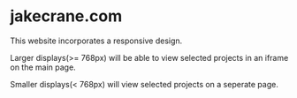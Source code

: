 # jakecrane.com
This website incorporates a responsive design.

Larger displays(>= 768px) will be able to view selected projects in an iframe on the main page.

Smaller displays(< 768px) will view selected projects on a seperate page.
